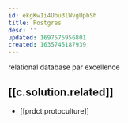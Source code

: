 ```yaml
---
id: ekgKw1i4Ubu3lWvgUpbSh
title: Postgres
desc: ''
updated: 1697575956801
created: 1635745187939
---
```




relational database par excellence

## [[c.solution.related]]

- [[prdct.protoculture]]